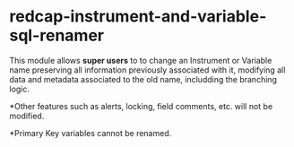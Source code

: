 # redcap-instrument-and-variable-sql-renamer

This module allows <b>super users</b> to to change an Instrument or Variable name preserving all information previously associated with it, modifying all data and metadata associated to the old name, includding the branching logic.

*Other features such as alerts, locking, field comments, etc. will not be modified.

*Primary Key variables cannot be renamed.